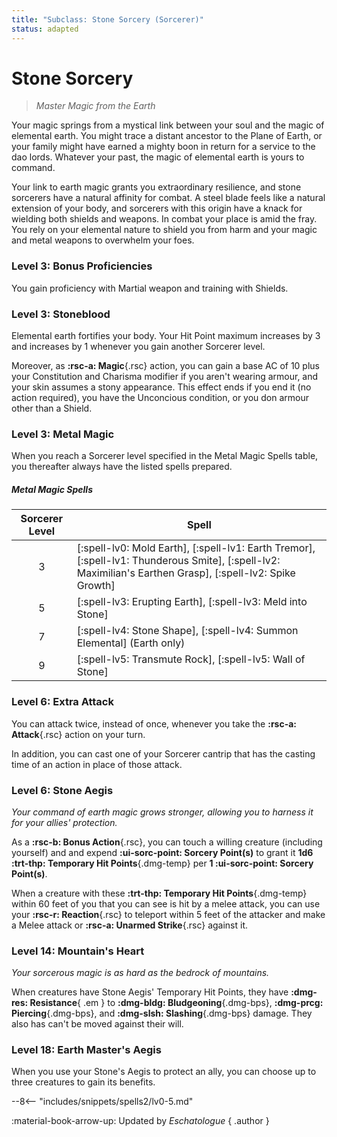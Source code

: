 ```yaml
---
title: "Subclass: Stone Sorcery (Sorcerer)"
status: adapted
---
```


<p style="display:none">
Master Magic from the Earth
</p>

# Stone Sorcery

> *Master Magic from the Earth*

Your magic springs from a mystical link between your soul and the magic of elemental earth. You might trace a distant ancestor to the Plane of Earth, or your family might have earned a mighty boon in return for a service to the dao lords. Whatever your past, the magic of elemental earth is yours to command.

Your link to earth magic grants you extraordinary resilience, and stone sorcerers have a natural affinity for combat. A steel blade feels like a natural extension of your body, and sorcerers with this origin have a knack for wielding both shields and weapons. In combat your place is amid the fray. You rely on your elemental nature to shield you from harm and your magic and metal weapons to overwhelm your foes.

### Level 3: Bonus Proficiencies

You gain proficiency with Martial weapon and training with Shields.

### Level 3: Stoneblood

Elemental earth fortifies your body. Your Hit Point maximum increases by 3 and increases by 1 whenever you gain another Sorcerer level.

Moreover, as **:rsc-a: Magic**{.rsc} action, you can gain a base AC of 10 plus your Constitution and Charisma modifier if you aren't wearing armour, and your skin assumes a stony appearance. This effect ends if you end it (no action required), you have the Unconcious condition, or you don armour other than a Shield.

### Level 3: Metal Magic

When you reach a Sorcerer level specified in the Metal Magic Spells table, you thereafter always have the listed spells prepared.

##### Metal Magic Spells

| Sorcerer Level | Spell |
|:-:|---|
| 3 | [:spell-lv0: Mold Earth], [:spell-lv1: Earth Tremor], [:spell-lv1: Thunderous Smite], [:spell-lv2: Maximilian's Earthen Grasp], [:spell-lv2: Spike Growth]|
| 5 | [:spell-lv3: Erupting Earth], [:spell-lv3: Meld into Stone] |
| 7 | [:spell-lv4: Stone Shape], [:spell-lv4: Summon Elemental] (Earth only) |
| 9 | [:spell-lv5: Transmute Rock], [:spell-lv5: Wall of Stone] |

### Level 6: Extra Attack

You can attack twice, instead of once, whenever you take the **:rsc-a: Attack**{.rsc} action on your turn.

In addition, you can cast one of your Sorcerer cantrip that has the casting time of an action in place of those attack.

### Level 6: Stone Aegis

*Your command of earth magic grows stronger, allowing you to harness it for your allies' protection.*

As a **:rsc-b: Bonus Action**{.rsc}, you can touch a willing creature (including yourself) and and expend **:ui-sorc-point: Sorcery Point(s)** to grant it **1d6 :trt-thp: Temporary Hit Points**{.dmg-temp} per **1 :ui-sorc-point: Sorcery Point(s)**.

When a creature with these **:trt-thp: Temporary Hit Points**{.dmg-temp} within 60 feet of you that you can see is hit by a melee attack, you can use your **:rsc-r: Reaction**{.rsc} to teleport within 5 feet of the attacker and make a Melee attack or **:rsc-a: Unarmed Strike**{.rsc} against it.

### Level 14: Mountain's Heart

*Your sorcerous magic is as hard as the bedrock of mountains.*

When creatures have Stone Aegis' Temporary Hit Points, they have **:dmg-res: Resistance**{ .em } to **:dmg-bldg: Bludgeoning**{.dmg-bps}, **:dmg-prcg: Piercing**{.dmg-bps}, and **:dmg-slsh: Slashing**{.dmg-bps} damage. They also has can't be moved against their will.

### Level 18: Earth Master's Aegis

When you use your Stone's Aegis to protect an ally, you can choose up to three creatures to gain its benefits.

--8<-- "includes/snippets/spells2/lv0-5.md"

:material-book-arrow-up: Updated by *Eschatologue*
{ .author }